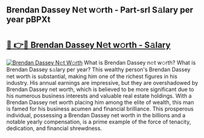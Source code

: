 ## Brendan Dassey N𝚎t w𝚘rth - Part-srl S𝚊lary per year pBPXt

# <h2><a href="http://gc2pg0.nevu.top/?p=Brendan+Dassey">🔗 👉🔴 Brendan Dassey N𝚎t w𝚘rth - S𝚊lary</a></h2>

[![Brendan Dassey N𝚎t W𝚘rth](https://i.imgur.com/Oavwk0R.jpeg)](http://gc2pg0.nevu.top/?p=Brendan+Dassey)
What is Brendan Dassey n𝚎t w𝚘rth? What is Brendan Dassey s𝚊lary per year?
This wealthy person's Brendan Dassey net worth is substantial, making him one of the richest figures in his industry. His annual earnings are impressive, but they are overshadowed by Brendan Dassey net worth, which is believed to be more significant due to his numerous business interests and valuable real estate holdings. With a Brendan Dassey net worth placing him among the elite of wealth, this man is famed for his business acumen and financial brilliance. This prosperous individual, possessing a Brendan Dassey net worth in the billions and a notable yearly compensation, is a prime example of the force of tenacity, dedication, and financial shrewdness.
